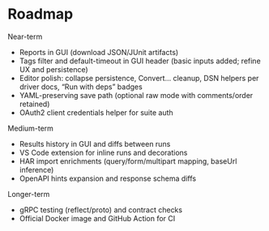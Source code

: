 # Roadmap

Near-term
- Reports in GUI (download JSON/JUnit artifacts)
- Tags filter and default-timeout in GUI header (basic inputs added; refine UX and persistence)
- Editor polish: collapse persistence, Convert… cleanup, DSN helpers per driver docs, “Run with deps” badges
- YAML-preserving save path (optional raw mode with comments/order retained)
- OAuth2 client credentials helper for suite auth

Medium-term
- Results history in GUI and diffs between runs
- VS Code extension for inline runs and decorations
- HAR import enrichments (query/form/multipart mapping, baseUrl inference)
- OpenAPI hints expansion and response schema diffs

Longer-term
- gRPC testing (reflect/proto) and contract checks
- Official Docker image and GitHub Action for CI
